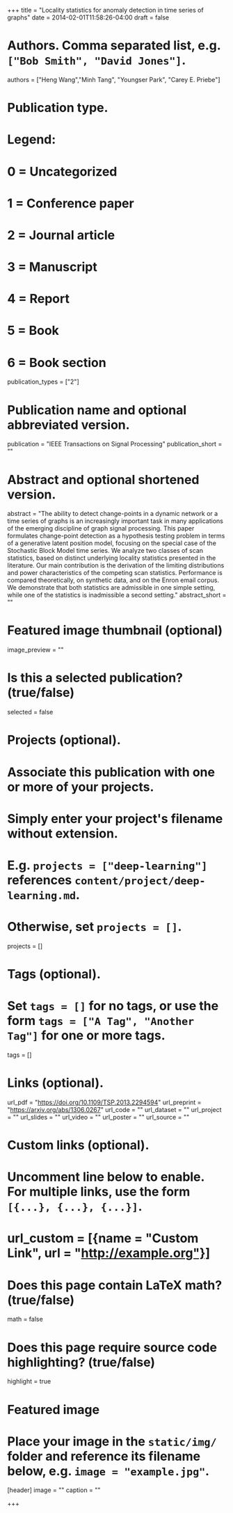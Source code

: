 +++
title = "Locality statistics for anomaly detection in time series of graphs"
date = 2014-02-01T11:58:26-04:00
draft = false

# Authors. Comma separated list, e.g. `["Bob Smith", "David Jones"]`.
authors = ["Heng Wang","Minh Tang", "Youngser Park", "Carey E. Priebe"]

# Publication type.
# Legend:
# 0 = Uncategorized
# 1 = Conference paper
# 2 = Journal article
# 3 = Manuscript
# 4 = Report
# 5 = Book
# 6 = Book section
publication_types = ["2"]

# Publication name and optional abbreviated version.
publication = "IEEE Transactions on Signal Processing"
publication_short = ""

# Abstract and optional shortened version.
abstract = "The ability to detect change-points in a dynamic network or a time series of graphs is an increasingly important task in many applications of the emerging discipline of graph signal processing. This paper formulates change-point detection as a hypothesis testing problem in terms of a generative latent position model, focusing on the special case of the Stochastic Block Model time series. We analyze two classes of scan statistics, based on distinct underlying locality statistics presented in the literature. Our main contribution is the derivation of the limiting distributions and power characteristics of the competing scan statistics. Performance is compared theoretically, on synthetic data, and on the Enron email corpus. We demonstrate that both statistics are admissible in one simple setting, while one of the statistics is inadmissible a second setting."
abstract_short = ""

# Featured image thumbnail (optional)
image_preview = ""

# Is this a selected publication? (true/false)
selected = false

# Projects (optional).
#   Associate this publication with one or more of your projects.
#   Simply enter your project's filename without extension.
#   E.g. `projects = ["deep-learning"]` references `content/project/deep-learning.md`.
#   Otherwise, set `projects = []`.
projects = []

# Tags (optional).
#   Set `tags = []` for no tags, or use the form `tags = ["A Tag", "Another Tag"]` for one or more tags.
tags = []

# Links (optional).
url_pdf = "https://doi.org/10.1109/TSP.2013.2294594"
url_preprint = "https://arxiv.org/abs/1306.0267"
url_code = ""
url_dataset = ""
url_project = ""
url_slides = ""
url_video = ""
url_poster = ""
url_source = ""

# Custom links (optional).
#   Uncomment line below to enable. For multiple links, use the form `[{...}, {...}, {...}]`.
# url_custom = [{name = "Custom Link", url = "http://example.org"}]

# Does this page contain LaTeX math? (true/false)
math = false

# Does this page require source code highlighting? (true/false)
highlight = true

# Featured image
# Place your image in the `static/img/` folder and reference its filename below, e.g. `image = "example.jpg"`.
[header]
image = ""
caption = ""

+++
